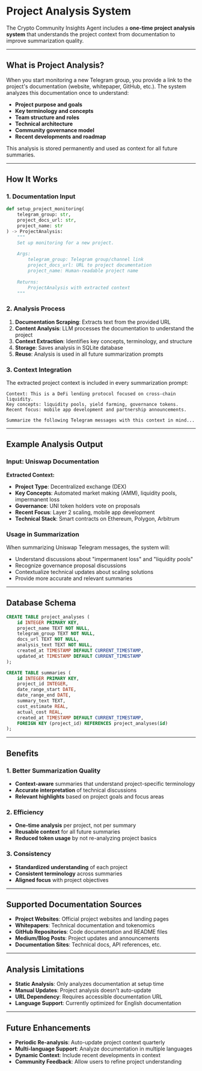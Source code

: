# Project Analysis System

The Crypto Community Insights Agent includes a **one-time project analysis system** that understands the project context from documentation to improve summarization quality.

---

## What is Project Analysis?

When you start monitoring a new Telegram group, you provide a link to the project's documentation (website, whitepaper, GitHub, etc.). The system analyzes this documentation once to understand:

- **Project purpose and goals**
- **Key terminology and concepts**
- **Team structure and roles**
- **Technical architecture**
- **Community governance model**
- **Recent developments and roadmap**

This analysis is stored permanently and used as context for all future summaries.

---

## How It Works

### 1. Documentation Input
```python
def setup_project_monitoring(
    telegram_group: str,
    project_docs_url: str,
    project_name: str
) -> ProjectAnalysis:
    """
    Set up monitoring for a new project.
    
    Args:
        telegram_group: Telegram group/channel link
        project_docs_url: URL to project documentation
        project_name: Human-readable project name
    
    Returns:
        ProjectAnalysis with extracted context
    """
```

### 2. Analysis Process
1. **Documentation Scraping**: Extracts text from the provided URL
2. **Content Analysis**: LLM processes the documentation to understand the project
3. **Context Extraction**: Identifies key concepts, terminology, and structure
4. **Storage**: Saves analysis in SQLite database
5. **Reuse**: Analysis is used in all future summarization prompts

### 3. Context Integration
The extracted project context is included in every summarization prompt:

```
Context: This is a DeFi lending protocol focused on cross-chain liquidity. 
Key concepts: liquidity pools, yield farming, governance tokens.
Recent focus: mobile app development and partnership announcements.

Summarize the following Telegram messages with this context in mind...
```

---

## Example Analysis Output

### Input: Uniswap Documentation
**Extracted Context:**
- **Project Type**: Decentralized exchange (DEX)
- **Key Concepts**: Automated market making (AMM), liquidity pools, impermanent loss
- **Governance**: UNI token holders vote on proposals
- **Recent Focus**: Layer 2 scaling, mobile app development
- **Technical Stack**: Smart contracts on Ethereum, Polygon, Arbitrum

### Usage in Summarization
When summarizing Uniswap Telegram messages, the system will:
- Understand discussions about "impermanent loss" and "liquidity pools"
- Recognize governance proposal discussions
- Contextualize technical updates about scaling solutions
- Provide more accurate and relevant summaries

---

## Database Schema

```sql
CREATE TABLE project_analyses (
    id INTEGER PRIMARY KEY,
    project_name TEXT NOT NULL,
    telegram_group TEXT NOT NULL,
    docs_url TEXT NOT NULL,
    analysis_text TEXT NOT NULL,
    created_at TIMESTAMP DEFAULT CURRENT_TIMESTAMP,
    updated_at TIMESTAMP DEFAULT CURRENT_TIMESTAMP
);

CREATE TABLE summaries (
    id INTEGER PRIMARY KEY,
    project_id INTEGER,
    date_range_start DATE,
    date_range_end DATE,
    summary_text TEXT,
    cost_estimate REAL,
    actual_cost REAL,
    created_at TIMESTAMP DEFAULT CURRENT_TIMESTAMP,
    FOREIGN KEY (project_id) REFERENCES project_analyses(id)
);
```

---

## Benefits

### 1. Better Summarization Quality
- **Context-aware** summaries that understand project-specific terminology
- **Accurate interpretation** of technical discussions
- **Relevant highlights** based on project goals and focus areas

### 2. Efficiency
- **One-time analysis** per project, not per summary
- **Reusable context** for all future summaries
- **Reduced token usage** by not re-analyzing project basics

### 3. Consistency
- **Standardized understanding** of each project
- **Consistent terminology** across summaries
- **Aligned focus** with project objectives

---

## Supported Documentation Sources

- **Project Websites**: Official project websites and landing pages
- **Whitepapers**: Technical documentation and tokenomics
- **GitHub Repositories**: Code documentation and README files
- **Medium/Blog Posts**: Project updates and announcements
- **Documentation Sites**: Technical docs, API references, etc.

---

## Analysis Limitations

- **Static Analysis**: Only analyzes documentation at setup time
- **Manual Updates**: Project analysis doesn't auto-update
- **URL Dependency**: Requires accessible documentation URL
- **Language Support**: Currently optimized for English documentation

---

## Future Enhancements

- **Periodic Re-analysis**: Auto-update project context quarterly
- **Multi-language Support**: Analyze documentation in multiple languages
- **Dynamic Context**: Include recent developments in context
- **Community Feedback**: Allow users to refine project understanding 